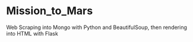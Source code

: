 # Mission_to_Mars
Web Scraping into Mongo with Python and BeautifulSoup, then rendering into HTML with Flask
